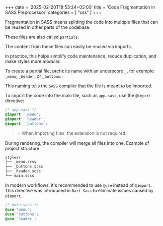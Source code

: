 +++
date = '2025-02-20T18:53:24+03:00'
title = 'Code Fragmentation in SASS Preprocessor'
categories = [ "css" ]
+++

Fragmentation in SASS means splitting the code into multiple files that can be reused in other parts of the codebase.

These files are also called `partials`.

The content from these files can easily be reused via imports.

In practice, this helps simplify code maintenance, reduce duplication, and make styles more modular.

To create a partial file, prefix its name with an underscore `_`, for example:
`_menu`, `_header`, or `_buttons`.

This naming tells the `SASS` compiler that the file is meant to be imported.

To import the code into the main file, such as `app.sass`, use the `@import` directive:

```css
/* app.sass */
@import '_menu';
@import '_header';
@import '_buttons';
```

> 💡 When importing files, the extension is not required.

During rendering, the compiler will merge all files into one. Example of project structure:

```md
styles/
├── _menu.scss
├── _buttons.scss
├── _header.scss
└── main.scss
```

In modern workflows, it's recommended to use `@use` instead of `@import`.  
This directive was introduced in `Dart Sass` to eliminate issues caused by `@import`.

```css
/* main.scss */
@use 'menu';
@use 'buttons';
@use 'header';
```